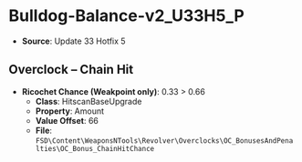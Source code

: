 # Bulldog-Balance-v2_U33H5_P
* **Source**: Update 33 Hotfix 5

## Overclock – Chain Hit
* **Ricochet Chance (Weakpoint only)**: 0.33 > 0.66
  * **Class**: HitscanBaseUpgrade
  * **Property**: Amount
  * **Value Offset**: 66
  * **File**: `FSD\Content\WeaponsNTools\Revolver\Overclocks\OC_BonusesAndPenalties\OC_Bonus_ChainHitChance`

